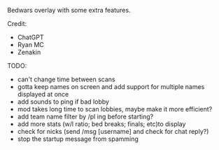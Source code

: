 Bedwars overlay with some extra features.

Credit:
- ChatGPT
- Ryan MC
- Zenakin


TODO:
- can't change time between scans
- gotta keep names on screen and add support for multiple names displayed at once
- add sounds to ping if bad lobby
- mod takes long time to scan lobbies, maybe make it more efficient?
- add team name filter by /pl ing before starting?
- add more stats (w/l ratio; bed breaks; finals; etc)to display
- check for nicks (send /msg [username] and check for chat reply?)
- stop the startup message from spamming
